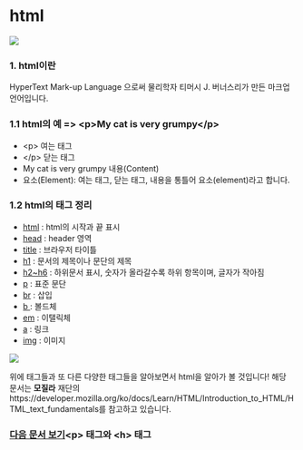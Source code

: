 
<h1> html</h1>

<img src = "https://i.imgur.com/hTXsC5I.jpeg"/>    

<h3> 1. html이란   </h3>
<p>
HyperText Mark-up Language 으로써 물리학자 티머시 J. 버너스리가 만든 마크업 언어입니다.
</p>
<h3> 1.1 html의 예 => &lt;p&gt;My cat is very grumpy&lt;/p&gt;</h3>
<ul>
<li>&lt;p&gt; 여는 태그</li>
<li>&lt;/p&gt; 닫는 태그</li>   
<li>My cat is very grumpy 내용(Content)</li>   
<li>요소(Element): 여는 태그, 닫는 태그, 내용을 통틀어 요소(element)라고 합니다.</li>
</ul>
<h3>1.2 html의 태그 정리 </h3>
<ul>
  <li><a href= https://developer.mozilla.org/ko/docs/Web/HTML/Element/html>html</a> : html의 시작과 끝 표시   </li>
  <li><a href= https://developer.mozilla.org/ko/docs/Web/HTML/Element/head>head</a> : header 영역  </li>
  <li><a href= https://developer.mozilla.org/ko/docs/Web/HTML/Element/title>title</a> : 브라우저 타이틀  </li>
  <li><a href= https://developer.mozilla.org/ko/docs/Web/HTML/Element/Heading_Elements>h1</a> : 문서의 제목이나 문단의 제목 </li> 
  <li><a href= https://developer.mozilla.org/ko/docs/Web/HTML/Element/Heading_Elements>h2~h6</a> : 하위문서 표시, 숫자가 올라갈수록 하위 항목이며, 글자가 작아짐  </li> 
  <li><a href= https://developer.mozilla.org/ko/docs/Web/HTML/Element/p>p</a> : 표준 문단   </li>
  <li><a href= https://developer.mozilla.org/ko/docs/Web/HTML/Element/strong>br</a> : 삽입   </li>
  <li><a href= https://developer.mozilla.org/ko/docs/Web/HTML/Element/strong>b </a> : 볼드체  </li>
  <li><a href= https://developer.mozilla.org/ko/docs/Web/HTML/Element/em>em</a> : 이탤릭체   </li>
  <li><a href= https://developer.mozilla.org/ko/docs/Web/HTML/Element/a>a</a> : 링크   </li>
  <li><a href= https://developer.mozilla.org/ko/docs/Web/HTML/Element/img>img</a> : 이미지</li>
</ul> 
<img src= https://raw.githubusercontent.com/mdn/beginner-html-site/gh-pages/images/firefox-icon.png>
<p>
  위에 태그들과 또 다른 다양한 태그들을 알아보면서 html을 알아가 볼 것입니다!   
  해당 문서는 <b>모질라</b> 재단의 https://developer.mozilla.org/ko/docs/Learn/HTML/Introduction_to_HTML/HTML_text_fundamentals를 참고하고 있습니다.
</p>

<h3>
<a href= https://github.com/tlagusejr/mozilia_html/blob/main/html/html_02.md>다음 문서 보기</a>&lt;p&gt; 태그와 &lt;h&gt; 태그
</h3>
